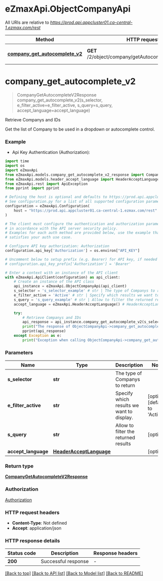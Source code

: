 # eZmaxApi.ObjectCompanyApi

All URIs are relative to *https://prod.api.appcluster01.ca-central-1.ezmax.com/rest*

Method | HTTP request | Description
------------- | ------------- | -------------
[**company_get_autocomplete_v2**](ObjectCompanyApi.md#company_get_autocomplete_v2) | **GET** /2/object/company/getAutocomplete/{sSelector} | Retrieve Companys and IDs


# **company_get_autocomplete_v2**
> CompanyGetAutocompleteV2Response company_get_autocomplete_v2(s_selector, e_filter_active=e_filter_active, s_query=s_query, accept_language=accept_language)

Retrieve Companys and IDs

Get the list of Company to be used in a dropdown or autocomplete control.

### Example

* Api Key Authentication (Authorization):

```python
import time
import os
import eZmaxApi
from eZmaxApi.models.company_get_autocomplete_v2_response import CompanyGetAutocompleteV2Response
from eZmaxApi.models.header_accept_language import HeaderAcceptLanguage
from eZmaxApi.rest import ApiException
from pprint import pprint

# Defining the host is optional and defaults to https://prod.api.appcluster01.ca-central-1.ezmax.com/rest
# See configuration.py for a list of all supported configuration parameters.
configuration = eZmaxApi.Configuration(
    host = "https://prod.api.appcluster01.ca-central-1.ezmax.com/rest"
)

# The client must configure the authentication and authorization parameters
# in accordance with the API server security policy.
# Examples for each auth method are provided below, use the example that
# satisfies your auth use case.

# Configure API key authorization: Authorization
configuration.api_key['Authorization'] = os.environ["API_KEY"]

# Uncomment below to setup prefix (e.g. Bearer) for API key, if needed
# configuration.api_key_prefix['Authorization'] = 'Bearer'

# Enter a context with an instance of the API client
with eZmaxApi.ApiClient(configuration) as api_client:
    # Create an instance of the API class
    api_instance = eZmaxApi.ObjectCompanyApi(api_client)
    s_selector = 's_selector_example' # str | The type of Companys to return
    e_filter_active = 'Active' # str | Specify which results we want to display. (optional) (default to 'Active')
    s_query = 's_query_example' # str | Allow to filter the returned results (optional)
    accept_language = eZmaxApi.HeaderAcceptLanguage() # HeaderAcceptLanguage |  (optional)

    try:
        # Retrieve Companys and IDs
        api_response = api_instance.company_get_autocomplete_v2(s_selector, e_filter_active=e_filter_active, s_query=s_query, accept_language=accept_language)
        print("The response of ObjectCompanyApi->company_get_autocomplete_v2:\n")
        pprint(api_response)
    except Exception as e:
        print("Exception when calling ObjectCompanyApi->company_get_autocomplete_v2: %s\n" % e)
```



### Parameters


Name | Type | Description  | Notes
------------- | ------------- | ------------- | -------------
 **s_selector** | **str**| The type of Companys to return | 
 **e_filter_active** | **str**| Specify which results we want to display. | [optional] [default to &#39;Active&#39;]
 **s_query** | **str**| Allow to filter the returned results | [optional] 
 **accept_language** | [**HeaderAcceptLanguage**](.md)|  | [optional] 

### Return type

[**CompanyGetAutocompleteV2Response**](CompanyGetAutocompleteV2Response.md)

### Authorization

[Authorization](../README.md#Authorization)

### HTTP request headers

 - **Content-Type**: Not defined
 - **Accept**: application/json

### HTTP response details

| Status code | Description | Response headers |
|-------------|-------------|------------------|
**200** | Successful response |  -  |

[[Back to top]](#) [[Back to API list]](../README.md#documentation-for-api-endpoints) [[Back to Model list]](../README.md#documentation-for-models) [[Back to README]](../README.md)

